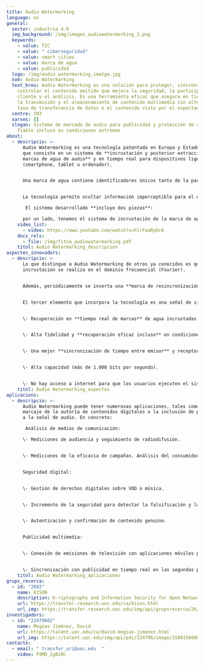```yaml
---
title: Audio Watermarking
language: es
general:
  sector: industria 4.0
  img_background: /img/imagen_audiowatermarking_2.png
  keywords:
    - value: TIC
    - value: " ciberseguridad"
    - value: smart cities
    - value: marca de agua
    - value: publicidad
  logo: /img/audio_watermarking_imatge.jpg
  nom: Audio Watermarking
  text_breu: Audio Watermarking es una solución para proteger, sincronizar y
    controlar el contenido emitido que mejora la seguridad, la participación del
    cliente y el análisis. Es una herramienta eficaz que asegura en tiempo real
    la transmisión y el almacenamiento de contenido multimedia sin alterar la
    tasa de transferencia de datos o el contenido visto por el espectador.
  centre: IN3
  xarxes: []
  slogan: Sistema de marcado de audio para publicidad y protección de contenidos
    fiable incluso en condiciones extremas
about:
  - descripcio: >-
      Audio Watermarking es una tecnología patentada en Europa y Estados Unidos
      que consiste en un sistema de **incrustación y posterior extracción de
      marcas de agua de audio** y en tiempo real para dispositivos ligeros
      (smartphone, tablet u ordenador). 


      Una marca de agua contiene identificadores únicos tanto de la parte de audio de donde se ha extraído la marca como de la **fuente de distribución** en la que se puede acreditar el contenido. 


      La tecnología permite ocultar información imperceptible para el oído humano en señales de audio. Esta información puede ser extraída con un **teléfono móvil inteligente** o una tablet.

       El sistema desarrollado **incluye dos piezas**: 

      por un lado, tenemos el sistema de incrustación de la marca de agua implementado en un ordenador estándar y, por otro, un sistema de extracción de la marca en dispositivos móviles y tablets.
    video_list:
      - video: https://www.youtube.com/watch?v=hlrFaaRyDrA
    docs_rels:
      - file: /img/fitxa_audiowatermarking.pdf
    titol: Audio Watermarking_descripcion 
aspectes_innovadors:
  - descripcio: >-
      Lo que distingue a Audio Watermarking de otros ya conocidos es que la
      incrustación se realiza en el dominio frecuencial (Fourier). 


      Además, periódicamente se inserta una **marca de resincronización** en el dominio frecuencial. 


      El tercer elemento que incorpora la tecnología es una señal de sincronización en el tiempo. Las ventajas que aporta son las siguientes:


      \- Recuperación en **tiempo real de marcas** de agua incrustadas incluso a distancias superiores a seis metros del transmisor de audio (otras aplicaciones de última generación solo pueden recuperar hasta una distancia de 1,5 metros). 


      \- Alta fidelidad y **recuperación eficaz incluso** en condiciones adversas, que permiten superar las distorsiones de transmisión y el ruido de fondo.


      \- Una mejor **sincronización de tiempo entre emisor** y receptor, de manera que el contenido oculto llega al objetivo en el tiempo previsto. 


      \- Alta capacidad (más de 1.000 bits por segundo).


      \- No hay acceso a internet para que los usuarios ejecuten el sistema.
    titol: Audio Watermarking_aspectos 
aplicacions:
  - descripcio: >-
      Audio Watermarking puede tener numerosas aplicaciones, tales como el
      marcaje de la autoría de contenidos digitales o la inclusión de publicidad
      a la señal de audio. En concreto:

       Análisis de medios de comunicación: 

      \- Mediciones de audiencia y seguimiento de radiodifusión. 


      \- Mediciones de la eficacia de campañas. Análisis del consumidor sobre difusión, vídeo a la carta o incluso distribución por internet. 


      Seguridad digital: 


      \- Gestión de derechos digitales sobre VOD o música. 


      \- Incremento de la seguridad para detectar la falsificación y la piratería. 


      \- Autenticación y confirmación de contenido genuino. 


      Publicidad multimedia:


      \- Conexión de emisiones de televisión con aplicaciones móviles para aumentar la interacción de los espectadores. 


      \- Sincronización con publicidad en tiempo real en las segundas pantallas cuando un programa o anuncio está en antena.
    titol: Audio Watermarking_aplicaciones 
grups_recerca:
  - id: "2602"
    name: KISON
    description: K-riptography and Information Security for Open Networks
    url: https://transfer.research.uoc.edu/ca/kison.html
    url_img: https://transfer.research.uoc.edu/img/api/grupsrecerca/26/image/1594286715997
investigadors:
  - id: "22479602"
    name: Megías Jiménez, David
    url: https://talent.uoc.edu/ca/david-megias-jimenez.html
    url_img: https://talent.uoc.edu/img/api/pdi/224796/image/1588156888077
contacte:
  - email: " transfer_ari@uoc.edu  "
    video: F9MD_IgBiMc
---
```

